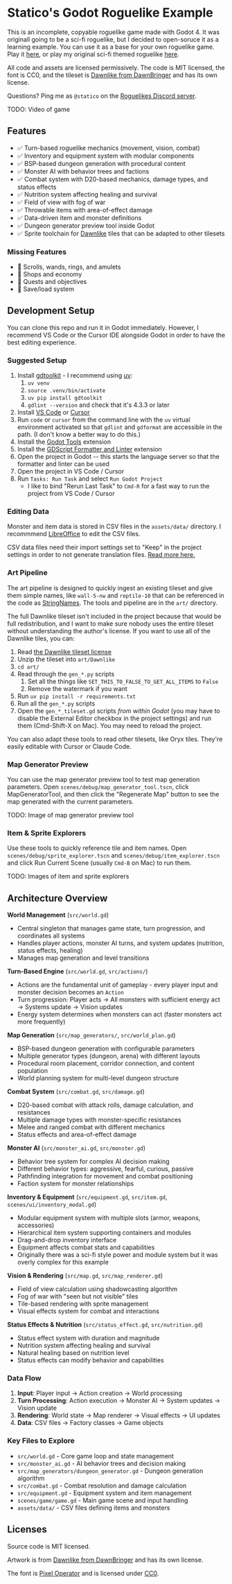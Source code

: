 # Statico's Godot Roguelike Example

This is an incomplete, copyable roguelike game made with Godot 4. It was originall going to be a sci-fi roguelike, but I decided to open-soruce it as a learning example. You can use it as a base for your own roguelike game. Play it [here](https://roguelike.statico.io), or play my original sci-fi themed roguelike [here](https://vesta.statico.io).

All code and assets are licensed permissively. The code is MIT licensed, the font is CC0, and the tileset is [Dawnlike from DawnBringer](https://opengameart.org/content/16x16-dawnhack-roguelike-tileset) and has its own license.

Questions? Ping me as `@statico` on the [Roguelikes Discord server](https://discord.gg/QATuUBAuQS).

TODO: Video of game

## Features

- ✅ Turn-based roguelike mechanics (movement, vision, combat)
- ✅ Inventory and equipment system with modular components
- ✅ BSP-based dungeon generation with procedural content
- ✅ Monster AI with behavior trees and factions
- ✅ Combat system with D20-based mechanics, damage types, and status effects
- ✅ Nutrition system affecting healing and survival
- ✅ Field of view with fog of war
- ✅ Throwable items with area-of-effect damage
- ✅ Data-driven item and monster definitions
- ✅ Dungeon generator preview tool inside Godot
- ✅ Sprite toolchain for [Dawnlike](https://opengameart.org/content/16x16-dawnhack-roguelike-tileset) tiles that can be adapted to other tilesets

### Missing Features

- 🚫 Scrolls, wands, rings, and amulets
- 🚫 Shops and economy
- 🚫 Quests and objectives
- 🚫 Save/load system

## Development Setup

You can clone this repo and run it in Godot immediately. However, I recommend VS Code or the Cursor IDE alongside Godot in order to have the best editing experience.

### Suggested Setup

1. Install [gdtoolkit](https://github.com/Scony/gdtoolkit) - I recommend using [uv](https://docs.astral.sh/uv/):
   1. `uv venv`
   1. `source .venv/bin/activate`
   1. `uv pip install gdtoolkit`
   1. `gdlint --version` and check that it's 4.3.3 or later
1. Install [VS Code](https://code.visualstudio.com/) or [Cursor](https://www.cursor.com/)
1. Run `code` or `cursor` from the command line with the `uv` virtual environment activated so that `gdlint` and `gdformat` are accessible in the path. (I don't know a better way to do this.)
1. Install the [Godot Tools](https://marketplace.visualstudio.com/items?itemName=geequlim.godot-tools) extension
1. Install the [GDScript Formatter and Linter](https://marketplace.cursorapi.com/items?itemName=EddieDover.gdscript-formatter-linter) extension
1. Open the project in Godot -- this starts the language server so that the formatter and linter can be used
1. Open the project in VS Code / Cursor
1. Run `Tasks: Run Task` and select `Run Godot Project`
   - I like to bind "Rerun Last Task" to `Cmd-R` for a fast way to run the project from VS Code / Cursor

### Editing Data

Monster and item data is stored in CSV files in the `assets/data/` directory. I recommmend [LibreOffice](https://www.libreoffice.org/) to edit the CSV files.

CSV data files need their import settings set to "Keep" in the project settings in order to not generate translation files. [Read more here.](https://docs.godotengine.org/en/stable/tutorials/assets_pipeline/importing_translations.html#doc-importing-translations)

### Art Pipeline

The art pipeline is designed to quickly ingest an existing tileset and give them simple names, like `wall-5-nw` and `reptile-10` that can be referenced in the code as [StringNames](https://docs.godotengine.org/en/stable/classes/class_stringname.html#class-stringname). The tools and pipeline are in the `art/` directory.

The full Dawnlike tileset isn't included in the project because that would be full redistribution, and I want to make sure nobody uses the entire tileset without understanding the author's license. If you want to use all of the Dawnlike tiles, you can:

1. Read [the Dawnlike tileset license](https://opengameart.org/content/16x16-dawnhack-roguelike-tileset)
1. Unzip the tileset into `art/Dawnlike`
1. `cd art/`
1. Read through the `gen_*.py` scripts
   1. Set all the things like `SET_THIS_TO_FALSE_TO_GET_ALL_ITEMS` to `False`
   1. Remove the watermark if you want
1. Run `uv pip install -r requirements.txt`
1. Run all the `gen_*.py` scripts
1. Open the `gen_*_tileset.gd` scripts _from within Godot_ (you may have to disable the External Editor checkbox in the project settings) and run them (Cmd-Shift-X on Mac). You may need to reload the project.

You can also adapt these tools to read other tilesets, like Oryx tiles. They're easily editable with Cursor or Claude Code.

### Map Generator Preview

You can use the map generator preview tool to test map generation parameters. Open `scenes/debug/map_generator_tool.tscn`, click MapGeneratorTool, and then click the "Regenerate Map" button to see the map generated with the current parameters.

TODO: Image of map generator preview tool

### Item & Sprite Explorers

Use these tools to quickly reference tile and item names. Open `scenes/debug/sprite_explorer.tscn` and `scenes/debug/item_explorer.tscn` and click Run Current Scene (usually `Cmd-B` on Mac) to run them.

TODO: Images of item and sprite explorers

## Architecture Overview

**World Management** (`src/world.gd`)

- Central singleton that manages game state, turn progression, and coordinates all systems
- Handles player actions, monster AI turns, and system updates (nutrition, status effects, healing)
- Manages map generation and level transitions

**Turn-Based Engine** (`src/world.gd`, `src/actions/`)

- Actions are the fundamental unit of gameplay - every player input and monster decision becomes an `Action`
- Turn progression: Player acts → All monsters with sufficient energy act → Systems update → Vision updates
- Energy system determines when monsters can act (faster monsters act more frequently)

**Map Generation** (`src/map_generators/`, `src/world_plan.gd`)

- BSP-based dungeon generation with configurable parameters
- Multiple generator types (dungeon, arena) with different layouts
- Procedural room placement, corridor connection, and content population
- World planning system for multi-level dungeon structure

**Combat System** (`src/combat.gd`, `src/damage.gd`)

- D20-based combat with attack rolls, damage calculation, and resistances
- Multiple damage types with monster-specific resistances
- Melee and ranged combat with different mechanics
- Status effects and area-of-effect damage

**Monster AI** (`src/monster_ai.gd`, `src/monster.gd`)

- Behavior tree system for complex AI decision making
- Different behavior types: aggressive, fearful, curious, passive
- Pathfinding integration for movement and combat positioning
- Faction system for monster relationships

**Inventory & Equipment** (`src/equipment.gd`, `src/item.gd`, `scenes/ui/inventory_modal.gd`)

- Modular equipment system with multiple slots (armor, weapons, accessories)
- Hierarchical item system supporting containers and modules
- Drag-and-drop inventory interface
- Equipment affects combat stats and capabilities
- Originally there was a sci-fi style power and module system but it was overly complex for this example

**Vision & Rendering** (`src/map.gd`, `src/map_renderer.gd`)

- Field of view calculation using shadowcasting algorithm
- Fog of war with "seen but not visible" tiles
- Tile-based rendering with sprite management
- Visual effects system for combat and interactions

**Status Effects & Nutrition** (`src/status_effect.gd`, `src/nutrition.gd`)

- Status effect system with duration and magnitude
- Nutrition system affecting healing and survival
- Natural healing based on nutrition level
- Status effects can modify behavior and capabilities

### Data Flow

1. **Input**: Player input → Action creation → World processing
2. **Turn Processing**: Action execution → Monster AI → System updates → Vision update
3. **Rendering**: World state → Map renderer → Visual effects → UI updates
4. **Data**: CSV files → Factory classes → Game objects

### Key Files to Explore

- `src/world.gd` - Core game loop and state management
- `src/monster_ai.gd` - AI behavior trees and decision making
- `src/map_generators/dungeon_generator.gd` - Dungeon generation algorithm
- `src/combat.gd` - Combat resolution and damage calculation
- `src/equipment.gd` - Equipment system and item management
- `scenes/game/game.gd` - Main game scene and input handling
- `assets/data/` - CSV files defining items and monsters

## Licenses

Source code is MIT licensed.

Artwork is from [Dawnlike from DawnBringer](https://opengameart.org/content/16x16-dawnhack-roguelike-tileset) and has its own license.

The font is [Pixel Operator](https://www.dafont.com/pixel-operator.font) and is licensed under [CC0](https://creativecommons.org/publicdomain/zero/1.0/).
